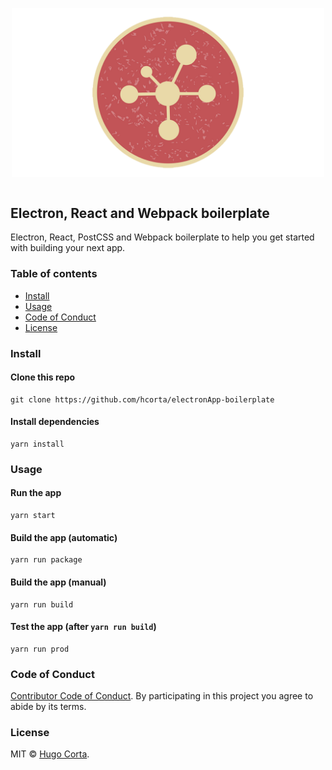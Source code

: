 <p align="center">
  <img src="assets/electronlogo.png" width="500" align="center">
  <br>
  <br>
</p>


## Electron, React and Webpack boilerplate

Electron, React, PostCSS and Webpack boilerplate to help you get started with building your next app.

### Table of contents

* [Install](#install)
* [Usage](#usage)
* [Code of Conduct](#code-of-conduct)
* [License](#license)

### Install

#### Clone this repo

```
git clone https://github.com/hcorta/electronApp-boilerplate
```

#### Install dependencies

```
yarn install
```

### Usage

#### Run the app

```
yarn start
```

#### Build the app (automatic)

```
yarn run package
```

#### Build the app (manual)

```
yarn run build
```

#### Test the app (after `yarn run build`)

```
yarn run prod
```

### Code of Conduct

[Contributor Code of Conduct](code-of-conduct.md). By participating in this project you agree to abide by its terms.

### License

MIT © [Hugo Corta](https://github.com/hcorta).
